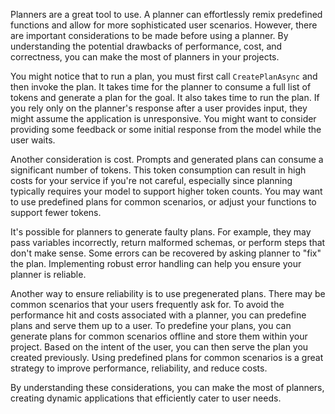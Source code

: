 Planners are a great tool to use. A planner can effortlessly remix predefined functions and allow for more sophisticated user scenarios. However, there are important considerations to be made before using a planner. By understanding the potential drawbacks of performance, cost, and correctness, you can make the most of planners in your projects.

You might notice that to run a plan, you must first call `CreatePlanAsync` and then invoke the plan. It takes time for the planner to consume a full list of tokens and generate a plan for the goal. It also takes time to run the plan. If you rely only on the planner's response after a user provides input, they might assume the application is unresponsive. You might want to consider providing some feedback or some initial response from the model while the user waits.

Another consideration is cost. Prompts and generated plans can consume a significant number of tokens. This token consumption can result in high costs for your service if you're not careful, especially since planning typically requires your model to support higher token counts. You may want to use predefined plans for common scenarios, or adjust your functions to support fewer tokens.

It's possible for planners to generate faulty plans. For example, they may pass variables incorrectly, return malformed schemas, or perform steps that don't make sense. Some errors can be recovered by asking planner to "fix" the plan. Implementing robust error handling can help you ensure your planner is reliable.

Another way to ensure reliability is to use pregenerated plans. There may be common scenarios that your users frequently ask for. To avoid the performance hit and costs associated with a planner, you can predefine plans and serve them up to a user. To predefine your plans, you can generate plans for common scenarios offline and store them within your project. Based on the intent of the user, you can then serve the plan you created previously. Using predefined plans for common scenarios is a great strategy to improve performance, reliability, and reduce costs.

By understanding these considerations, you can make the most of planners, creating dynamic applications that efficiently cater to user needs.
